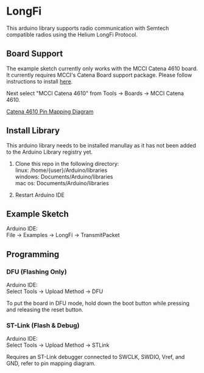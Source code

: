 # LongFi

This arduino library supports radio communication with Semtech compatible radios using the Helium LongFi Protocol.

## Board Support
The example sketch currently only works with the MCCI Catena 4610 board. 
It currently requires MCCI's Catena Board support package. Please
follow instructions to install [here](https://github.com/mcci-catena/Arduino_Core_STM32#getting-started). 

Next select "MCCI Catena 4610" from Tools -> Boards -> MCCI Catena 4610.

[Catena 4610 Pin Mapping Diagram](https://github.com/mcci-catena/HW-Designs/blob/master/Boards/Catena-4610/Catena-4610-Pinmapping.png)

## Install Library
This arduino library needs to be installed manullay as it has not been added to the Arduino Library registry yet.

1. Clone this repo in the following directory:  
linux: /home/{user}/Arduino/libraries  
windows: Documents/Arduino/libraries  
mac os: Documents/Arduino/libraries  

2. Restart Arduino IDE

## Example Sketch

Arduino IDE:  
File -> Examples -> LongFi -> TransmitPacket  

## Programming

### DFU (Flashing Only)
Arduino IDE:  
Select Tools -> Upload Method -> DFU  

To put the board in DFU mode, hold down the boot button while pressing and releasing the reset button.

### ST-Link (Flash & Debug)
Arduino IDE:  
Select Tools -> Upload Method -> STLink

Requires an ST-Link debugger connected to SWCLK, SWDIO, Vref, and GND, refer to pin mapping diagram. 

